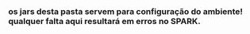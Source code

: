 ### os jars desta pasta servem para configuração do ambiente! qualquer falta aqui resultará em erros no SPARK.